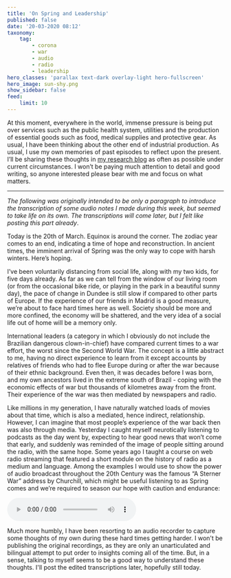 ```yaml
---
title: 'On Spring and Leadership'
published: false
date: '20-03-2020 08:12'
taxonomy:
    tag:
        - corona
        - war
        - audio
        - radio
        - leadership
hero_classes: 'parallax text-dark overlay-light hero-fullscreen'
hero_image: sun-shy.png
show_sidebar: false
feed:
    limit: 10
---
```


At this moment, everywhere in the world, immense pressure is being put over services such as the public health system, utilities and the production of essential goods such as food, medical supplies and protective gear. As usual, I have been thinking about the other end of industrial production. As usual, I use my own memories of past episodes to reflect upon the present. I’ll be sharing these thoughts in [my research blog](https://is.efeefe.me/opendott) as often as possible under current circumstances. I won’t be paying much attention to detail and good writing, so anyone interested please bear with me and focus on what matters.

---

*The following was originally intended to be only a paragraph to introduce the transcription of some audio notes I made during this week, but seemed to take life on its own. The transcriptions will come later, but I felt like posting this part already*.

Today is the 20th of March. Equinox is around the corner. The zodiac year comes to an end, indicating a time of hope and reconstruction. In ancient times, the imminent arrival of Spring was the only way to cope with harsh winters. Here’s hoping.

I’ve been voluntarily distancing from social life, along with my two kids, for five days already. As far as we can tell from the window of our living room (or from the occasional bike ride, or playing in the park in a beautiful sunny day), the pace of change in Dundee is still slow if compared to other parts of Europe. If the experience of our friends in Madrid is a good measure, we’re about to face hard times here as well. Society should be more and more confined, the economy will be shattered, and the very idea of a social life out of home will be a memory only.

International leaders (a category in which I obviously do not include the Brazilian dangerous clown-in-chief) have compared current times to a war effort, the worst since the Second World War. The concept is a little abstract to me, having no direct experience to learn from it except accounts by relatives of friends who had to flee Europe during or after the war because of their ethnic background. Even then, it was decades before I was born, and my own ancestors lived in the extreme south of Brazil - coping with the economic effects of war but thousands of kilometres away from the front. Their experience of the war was then mediated by newspapers and radio.

Like millions in my generation, I have naturally watched loads of movies about that time, which is also a mediated, hence indirect, relationship. However, I can imagine that most people’s experience of the war back then was also through media. Yesterday I caught myself neurotically listening to podcasts as the day went by, expecting to hear good news that won’t come that early, and suddenly was reminded of the image of people sitting around the radio, with the same hope. Some years ago I taught a course on web radio streaming that featured a short module on the history of radio as a medium and language. Among the examples I would use to show the power of audio broadcast throughout the 20th Century was the famous “A Sterner War” address by Churchill, which might be useful listening to as Spring comes and we’re required to season our hope with caution and endurance:

![](https://archive.org/download/Winston_Churchill/WU400330_WINSTONCHURCHILL_0019_A_STERNER_WAR.mp3)

Much more humbly, I have been resorting to an audio recorder to capture some thoughts of my own during these hard times getting harder. I won't be publishing the original recordings, as they are only an unarticulated and bilingual attempt to put order to insights coming all of the time. But, in a sense, talking to myself seems to be a good way to understand these thoughts. I'll post the edited transcriptions later, hopefully still today.